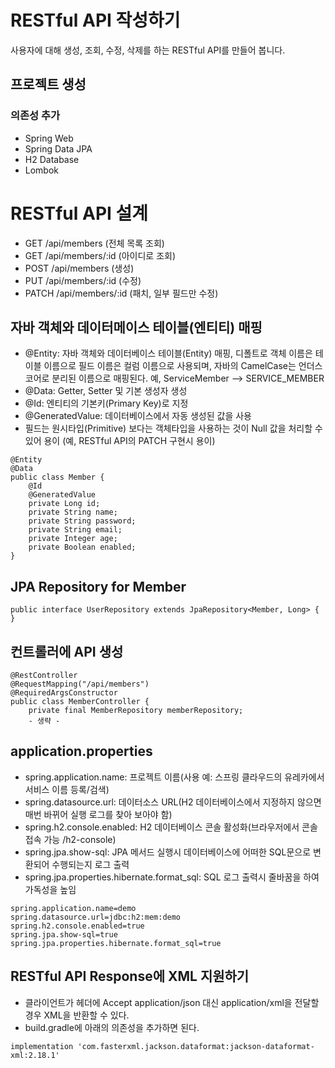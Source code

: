 # RESTful API 작성하기
사용자에 대해 생성, 조회, 수정, 삭제를 하는 RESTful API를 만들어 봅니다.
## 프로젝트 생성
### 의존성 추가
- Spring Web
- Spring Data JPA
- H2 Database
- Lombok
# RESTful API 설계
- GET /api/members (전체 목록 조회)
- GET /api/members/:id (아이디로 조회)
- POST /api/members (생성)
- PUT /api/members/:id (수정)
- PATCH /api/members/:id (패치, 일부 필드만 수정)
## 자바 객체와 데이터메이스 테이블(엔티티) 매핑
- @Entity: 자바 객체와 데이터베이스 테이블(Entity) 매핑, 디폴트로 객체 이름은 테이블 이름으로 필드 이름은 컬럼 이름으로 사용되며, 자바의 CamelCase는 언더스코어로 분리된 이름으로 매핑된다. 예, ServiceMember --> SERVICE_MEMBER
- @Data: Getter, Setter 및 기본 생성자 생성
- @Id: 엔티티의 기본키(Primary Key)로 지정
- @GeneratedValue: 데이터베이스에서 자동 생성된 값을 사용
- 필드는 원시타입(Primitive) 보다는 객체타입을 사용하는 것이 Null 값을 처리할 수 있어 용이 (예, RESTful API의 PATCH 구현시 용이)
```
@Entity
@Data
public class Member {
    @Id
    @GeneratedValue
    private Long id;
    private String name;
    private String password;
    private String email;
    private Integer age;
    private Boolean enabled;
}
```
## JPA Repository for Member
```
public interface UserRepository extends JpaRepository<Member, Long> {
}
```
## 컨트롤러에 API 생성
```
@RestController
@RequestMapping("/api/members")
@RequiredArgsConstructor
public class MemberController {
    private final MemberRepository memberRepository;
    - 생략 -
```
## application.properties
- spring.application.name: 프로젝트 이름(사용 예: 스프링 클라우드의 유레카에서 서비스 이름 등록/검색)
- spring.datasource.url: 데이터소스 URL(H2 데이터베이스에서 지정하지 않으면 매번 바뀌어 실행 로그를 찾아 보아야 함)
- spring.h2.console.enabled: H2 데이터베이스 콘솔 활성화(브라우저에서 콘솔 접속 가능 /h2-console)
- spring.jpa.show-sql: JPA 메서드 실행시 데이터베이스에 어떠한 SQL문으로 변환되어 수행되는지 로그 출력
- spring.jpa.properties.hibernate.format_sql: SQL 로그 출력시 줄바꿈을 하여 가독성을 높임
```
spring.application.name=demo
spring.datasource.url=jdbc:h2:mem:demo
spring.h2.console.enabled=true
spring.jpa.show-sql=true
spring.jpa.properties.hibernate.format_sql=true
```

## RESTful API Response에 XML 지원하기
- 클라이언트가 헤더에 Accept application/json 대신 application/xml을 전달할 경우 XML을 반환할 수 있다.
- build.gradle에 아래의 의존성을 추가하면 된다.
```
implementation 'com.fasterxml.jackson.dataformat:jackson-dataformat-xml:2.18.1'
```